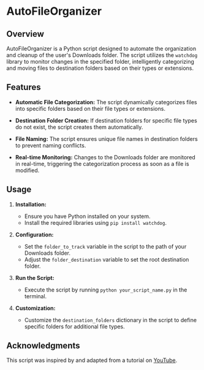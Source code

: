 # AutoFileOrganizer

## Overview

AutoFileOrganizer is a Python script designed to automate the organization and cleanup of the user's Downloads folder. The script utilizes the `watchdog` library to monitor changes in the specified folder, intelligently categorizing and moving files to destination folders based on their types or extensions.

## Features

- **Automatic File Categorization:** The script dynamically categorizes files into specific folders based on their file types or extensions.

- **Destination Folder Creation:** If destination folders for specific file types do not exist, the script creates them automatically.

- **File Naming:** The script ensures unique file names in destination folders to prevent naming conflicts.

- **Real-time Monitoring:** Changes to the Downloads folder are monitored in real-time, triggering the categorization process as soon as a file is modified.

## Usage

1. **Installation:**
   - Ensure you have Python installed on your system.
   - Install the required libraries using `pip install watchdog`.

2. **Configuration:**
   - Set the `folder_to_track` variable in the script to the path of your Downloads folder.
   - Adjust the `folder_destination` variable to set the root destination folder.

3. **Run the Script:**
   - Execute the script by running `python your_script_name.py` in the terminal.

4. **Customization:**
   - Customize the `destination_folders` dictionary in the script to define specific folders for additional file types.

## Acknowledgments

This script was inspired by and adapted from a tutorial on [YouTube](link-to-the-youtube-video](https://www.youtube.com/watch?v=HcZ3gS1Rgcs&t=721s)).

